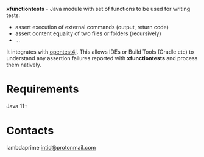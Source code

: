 **xfunctiontests** - Java module with set of functions to be used for writing tests:

- assert execution of external commands (output, return code)
- assert content equality of two files or folders (recursively)
- ...

It integrates with [opentest4j](https://github.com/ota4j-team/opentest4j). This allows IDEs or Build Tools (Gradle etc) to understand any assertion failures reported with **xfunctiontests** and process them natively.

# Requirements

Java 11+

# Contacts

lambdaprime <intid@protonmail.com>

